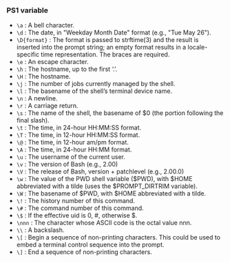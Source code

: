 ### PS1 variable
- `\a` : A bell character.
- `\d` : The date, in "Weekday Month Date" format (e.g., "Tue May 26").
- `\D{format}` : The format is passed to strftime(3) and the result is inserted into the prompt string; an empty format results in a locale-specific time representation. The braces are required.
- `\e` : An escape character.
- `\h` : The hostname, up to the first ‘.’.
- `\H` : The hostname.
- `\j` : The number of jobs currently managed by the shell.
- `\l` : The basename of the shell’s terminal device name.
- `\n` : A newline.
- `\r` : A carriage return.
- `\s` : The name of the shell, the basename of $0 (the portion following the final slash).
- `\t` : The time, in 24-hour HH:MM:SS format.
- `\T` : The time, in 12-hour HH:MM:SS format.
- `\@` : The time, in 12-hour am/pm format.
- `\A` : The time, in 24-hour HH:MM format.
- `\u` : The username of the current user.
- `\v` : The version of Bash (e.g., 2.00)
- `\V` : The release of Bash, version + patchlevel (e.g., 2.00.0)
- `\w` : The value of the PWD shell variable ($PWD), with $HOME abbreviated with a tilde (uses the $PROMPT_DIRTRIM variable).
- `\W` : The basename of $PWD, with $HOME abbreviated with a tilde.
- `\!` : The history number of this command.
- `\#` : The command number of this command.
- `\$` : If the effective uid is 0, #, otherwise $.
- `\nnn` : The character whose ASCII code is the octal value nnn.
- `\\` : A backslash.
- `\[` : Begin a sequence of non-printing characters. This could be used to embed a terminal control sequence into the prompt.
- `\]` : End a sequence of non-printing characters.



